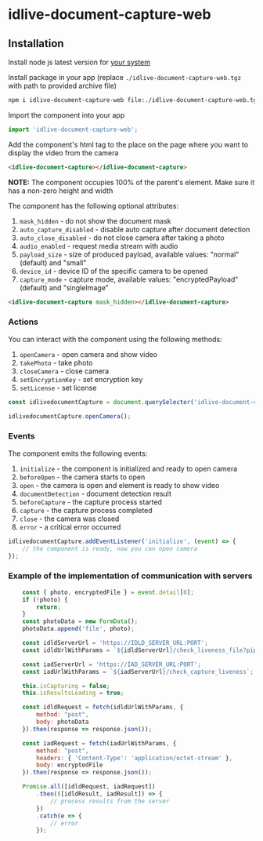 # idlive-document-capture-web

## Installation

Install node js latest version for [your system](https://nodejs.org/en/download/)

Install package in your app (replace `./idlive-document-capture-web.tgz` with path to provided archive file)

```sh
npm i idlive-document-capture-web file:./idlive-document-capture-web.tgz
```

Import the component into your app

```js
import 'idlive-document-capture-web';
```

Add the component's html tag to the place on the page where you want to display the video from the camera

```html
<idlive-document-capture></idlive-document-capture>
```

**NOTE:** The component occupies 100% of the parent's element. Make sure it has a non-zero height and width

The component has the following optional attributes:

1. `mask_hidden` - do not show the document mask
2. `auto_capture_disabled` - disable auto capture after document detection
3. `auto_close_disabled` - do not close camera after taking a photo
4. `audio_enabled` - request media stream with audio
5. `payload_size` - size of produced payload, available values: "normal" (default) and "small"
6. `device_id` - device ID of the specific camera to be opened
7. `capture_mode` - capture mode, available values: "encryptedPayload" (default) and "singleImage"

```html
<idlive-document-capture mask_hidden></idlive-document-capture>
```

### Actions

You can interact with the component using the following methods:

1. `openCamera` - open camera and show video
2. `takePhoto` - take photo
3. `closeCamera` - close camera
4. `setEncryptionKey` - set encryption key
5. `setLicense` - set license

```js
const idlivedocumentCapture = document.querySelector('idlive-document-capture');

idlivedocumentCapture.openCamera();
```

### Events

The component emits the following events:

1. `initialize` - the component is initialized and ready to open camera
2. `beforeOpen` - the camera starts to open
3. `open` - the camera is open and element is ready to show video
4. `documentDetection` - document detection result
5. `beforeCapture` - the capture process started
6. `capture` - the capture process completed
7. `close` - the camera was closed
8. `error` - a critical error occurred

```js
idlivedocumentCapture.addEventListener('initialize', (event) => {
    // the component is ready, now you can open camera
});
```

### Example of the implementation of communication with servers

```js
    const { photo, encryptedFile } = event.detail[0];
    if (!photo) {
        return;
    }
    const photoData = new FormData();
    photoData.append('file', photo);

    const idldServerUrl = 'https://IDLD_SERVER_URL:PORT';
    const idldUrlWithParams = `${idldServerUrl}/check_liveness_file?pipelines=default-sr,default-pc,default-ps`;

    const iadServerUrl = 'https://IAD_SERVER_URL:PORT';
    const iadUrlWithParams = `${iadServerUrl}/check_capture_liveness`;

    this.isCapturing = false;
    this.isResultsLoading = true;

    const idldRequest = fetch(idldUrlWithParams, {
        method: "post",
        body: photoData
    }).then(response => response.json());

    const iadRequest = fetch(iadUrlWithParams, {
        method: "post",
        headers: { 'Content-Type': 'application/octet-stream' },
        body: encryptedFile
    }).then(response => response.json());

    Promise.all([idldRequest, iadRequest])
        .then(([idldResult, iadResult]) => {
            // process results from the server
        })
        .catch(e => {
            // error
        });
```
